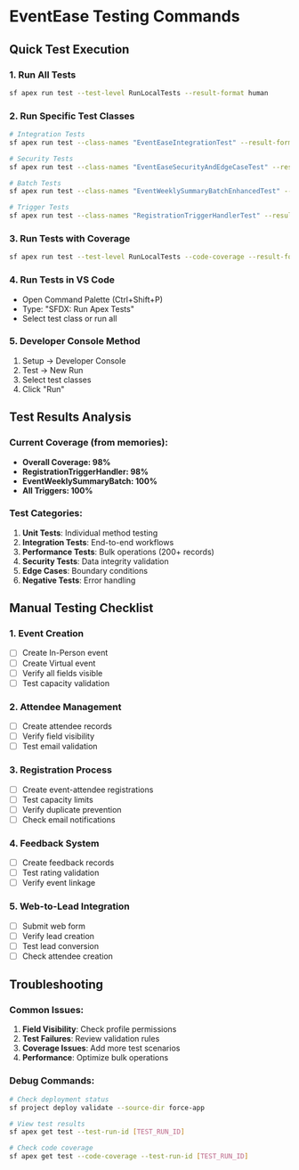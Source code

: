 # EventEase Testing Commands

## Quick Test Execution

### 1. Run All Tests
```bash
sf apex run test --test-level RunLocalTests --result-format human
```

### 2. Run Specific Test Classes
```bash
# Integration Tests
sf apex run test --class-names "EventEaseIntegrationTest" --result-format human

# Security Tests  
sf apex run test --class-names "EventEaseSecurityAndEdgeCaseTest" --result-format human

# Batch Tests
sf apex run test --class-names "EventWeeklySummaryBatchEnhancedTest" --result-format human

# Trigger Tests
sf apex run test --class-names "RegistrationTriggerHandlerTest" --result-format human
```

### 3. Run Tests with Coverage
```bash
sf apex run test --test-level RunLocalTests --code-coverage --result-format human
```

### 4. Run Tests in VS Code
- Open Command Palette (Ctrl+Shift+P)
- Type: "SFDX: Run Apex Tests"
- Select test class or run all

### 5. Developer Console Method
1. Setup → Developer Console
2. Test → New Run
3. Select test classes
4. Click "Run"

## Test Results Analysis

### Current Coverage (from memories):
- **Overall Coverage: 98%**
- **RegistrationTriggerHandler: 98%**
- **EventWeeklySummaryBatch: 100%**
- **All Triggers: 100%**

### Test Categories:
1. **Unit Tests**: Individual method testing
2. **Integration Tests**: End-to-end workflows  
3. **Performance Tests**: Bulk operations (200+ records)
4. **Security Tests**: Data integrity validation
5. **Edge Cases**: Boundary conditions
6. **Negative Tests**: Error handling

## Manual Testing Checklist

### 1. Event Creation
- [ ] Create In-Person event
- [ ] Create Virtual event  
- [ ] Verify all fields visible
- [ ] Test capacity validation

### 2. Attendee Management
- [ ] Create attendee records
- [ ] Verify field visibility
- [ ] Test email validation

### 3. Registration Process
- [ ] Create event-attendee registrations
- [ ] Test capacity limits
- [ ] Verify duplicate prevention
- [ ] Check email notifications

### 4. Feedback System
- [ ] Create feedback records
- [ ] Test rating validation
- [ ] Verify event linkage

### 5. Web-to-Lead Integration
- [ ] Submit web form
- [ ] Verify lead creation
- [ ] Test lead conversion
- [ ] Check attendee creation

## Troubleshooting

### Common Issues:
1. **Field Visibility**: Check profile permissions
2. **Test Failures**: Review validation rules
3. **Coverage Issues**: Add more test scenarios
4. **Performance**: Optimize bulk operations

### Debug Commands:
```bash
# Check deployment status
sf project deploy validate --source-dir force-app

# View test results
sf apex get test --test-run-id [TEST_RUN_ID]

# Check code coverage
sf apex get test --code-coverage --test-run-id [TEST_RUN_ID]
```
